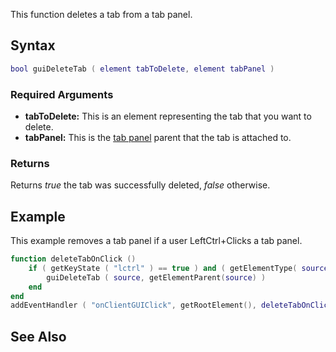 This function deletes a tab from a tab panel.

Syntax
------

``` lua
bool guiDeleteTab ( element tabToDelete, element tabPanel )
```

### Required Arguments

-   **tabToDelete:** This is an element representing the tab that you want to delete.
-   **tabPanel:** This is the [tab panel](/docs/guiCreateTabPanel.md "wikilink") parent that the tab is attached to.

### Returns

Returns *true* the tab was successfully deleted, *false* otherwise.

Example
-------

This example removes a tab panel if a user LeftCtrl+Clicks a tab panel.

``` lua
function deleteTabOnClick ()
    if ( getKeyState ( "lctrl" ) == true ) and ( getElementType( source ) == "gui-tab" ) then    -- if the user is holding down left control
        guiDeleteTab ( source, getElementParent(source) )                -- delete the tab. No need to check if it was actually a tab that was clicked, as this function doesn't work on other controls anyway
    end
end
addEventHandler ( "onClientGUIClick", getRootElement(), deleteTabOnClick  )    -- add an event handler for clicks
```

See Also
--------
